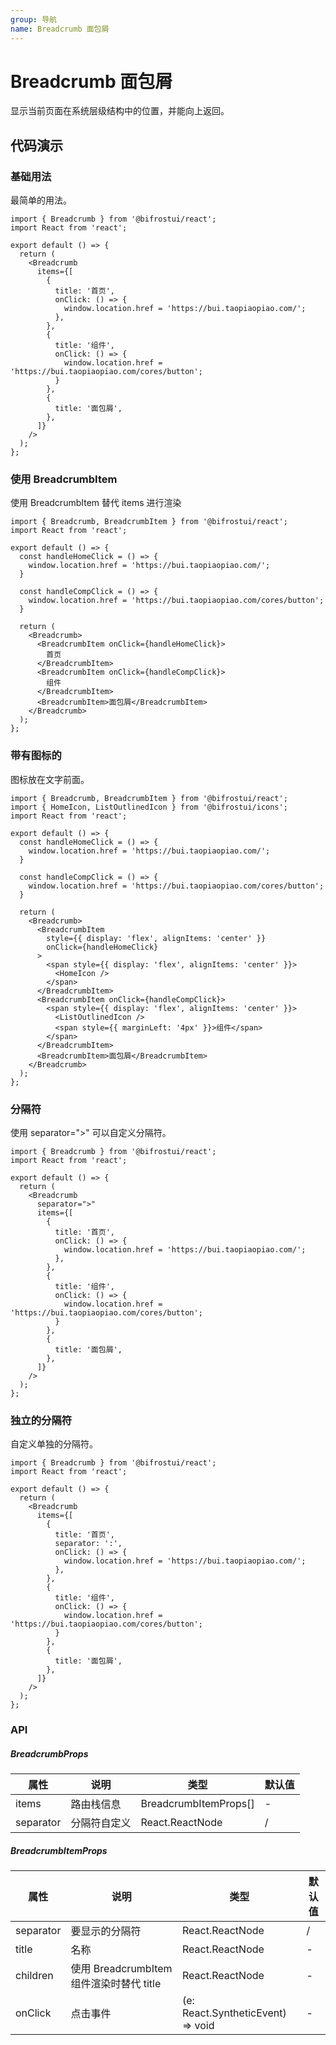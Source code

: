 ```yaml
---
group: 导航
name: Breadcrumb 面包屑
---
```


# Breadcrumb 面包屑

显示当前页面在系统层级结构中的位置，并能向上返回。

## 代码演示

### 基础用法

最简单的用法。

```tsx
import { Breadcrumb } from '@bifrostui/react';
import React from 'react';

export default () => {
  return (
    <Breadcrumb
      items={[
        {
          title: '首页',
          onClick: () => {
            window.location.href = 'https://bui.taopiaopiao.com/';
          },
        },
        {
          title: '组件',
          onClick: () => {
            window.location.href = 'https://bui.taopiaopiao.com/cores/button';
          }
        },
        {
          title: '面包屑',
        },
      ]}
    />
  );
};
```

### 使用 BreadcrumbItem

使用 BreadcrumbItem 替代 items 进行渲染

```tsx
import { Breadcrumb, BreadcrumbItem } from '@bifrostui/react';
import React from 'react';

export default () => {
  const handleHomeClick = () => {
    window.location.href = 'https://bui.taopiaopiao.com/';
  }

  const handleCompClick = () => {
    window.location.href = 'https://bui.taopiaopiao.com/cores/button';
  }

  return (
    <Breadcrumb>
      <BreadcrumbItem onClick={handleHomeClick}>
        首页
      </BreadcrumbItem>
      <BreadcrumbItem onClick={handleCompClick}>
        组件
      </BreadcrumbItem>
      <BreadcrumbItem>面包屑</BreadcrumbItem>
    </Breadcrumb>
  );
};
```

### 带有图标的

图标放在文字前面。

```tsx
import { Breadcrumb, BreadcrumbItem } from '@bifrostui/react';
import { HomeIcon, ListOutlinedIcon } from '@bifrostui/icons';
import React from 'react';

export default () => {
  const handleHomeClick = () => {
    window.location.href = 'https://bui.taopiaopiao.com/';
  }

  const handleCompClick = () => {
    window.location.href = 'https://bui.taopiaopiao.com/cores/button';
  }

  return (
    <Breadcrumb>
      <BreadcrumbItem
        style={{ display: 'flex', alignItems: 'center' }}
        onClick={handleHomeClick}
      >
        <span style={{ display: 'flex', alignItems: 'center' }}>
          <HomeIcon />
        </span>
      </BreadcrumbItem>
      <BreadcrumbItem onClick={handleCompClick}>
        <span style={{ display: 'flex', alignItems: 'center' }}>
          <ListOutlinedIcon />
          <span style={{ marginLeft: '4px' }}>组件</span>
        </span>
      </BreadcrumbItem>
      <BreadcrumbItem>面包屑</BreadcrumbItem>
    </Breadcrumb>
  );
};
```

### 分隔符

使用 separator=">" 可以自定义分隔符。

```tsx
import { Breadcrumb } from '@bifrostui/react';
import React from 'react';

export default () => {
  return (
    <Breadcrumb
      separator=">"
      items={[
        {
          title: '首页',
          onClick: () => {
            window.location.href = 'https://bui.taopiaopiao.com/';
          },
        },
        {
          title: '组件',
          onClick: () => {
            window.location.href = 'https://bui.taopiaopiao.com/cores/button';
          }
        },
        {
          title: '面包屑',
        },
      ]}
    />
  );
};
```

### 独立的分隔符

自定义单独的分隔符。

```tsx
import { Breadcrumb } from '@bifrostui/react';
import React from 'react';

export default () => {
  return (
    <Breadcrumb
      items={[
        {
          title: '首页',
          separator: ':',
          onClick: () => {
            window.location.href = 'https://bui.taopiaopiao.com/';
          },
        },
        {
          title: '组件',
          onClick: () => {
            window.location.href = 'https://bui.taopiaopiao.com/cores/button';
          }
        },
        {
          title: '面包屑',
        },
      ]}
    />
  );
};
```

### API

##### BreadcrumbProps

| 属性      | 说明         | 类型                  | 默认值 |
|-----------|--------------|-----------------------|--------|
| items     | 路由栈信息   | BreadcrumbItemProps[] | -      |
| separator | 分隔符自定义 | React.ReactNode       | /      |

##### BreadcrumbItemProps

| 属性      | 说明                                     | 类型                              | 默认值 |
|-----------|------------------------------------------|-----------------------------------|--------|
| separator | 要显示的分隔符                           | React.ReactNode                   | /      |
| title     | 名称                                     | React.ReactNode                   | -      |
| children  | 使用 BreadcrumbItem 组件渲染时替代 title | React.ReactNode                   | -      |
| onClick   | 点击事件                                 | (e: React.SyntheticEvent) => void | -      |
